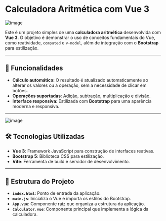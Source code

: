 # Calculadora Aritmética com Vue 3

![image](https://github.com/user-attachments/assets/d034c422-9694-469a-9cf7-28660816e3f8)


Este é um projeto simples de uma **calculadora aritmética** desenvolvida com **Vue 3**. O objetivo é demonstrar o uso de conceitos fundamentais do Vue, como reatividade, `computed` e `v-model`, além de integração com o **Bootstrap** para estilização.

---

## 🚀 Funcionalidades

- **Cálculo automático**: O resultado é atualizado automaticamente ao alterar os valores ou a operação, sem a necessidade de clicar em botões.
- **Operações suportadas**: Adição, subtração, multiplicação e divisão.
- **Interface responsiva**: Estilizada com **Bootstrap** para uma aparência moderna e responsiva.

---

![image](https://github.com/user-attachments/assets/6e5c89ae-47f4-4a40-bccb-a5b780f660f8)


## 🛠️ Tecnologias Utilizadas

- **Vue 3**: Framework JavaScript para construção de interfaces reativas.
- **Bootstrap 5**: Biblioteca CSS para estilização.
- **Vite**: Ferramenta de build e servidor de desenvolvimento.

---

## 📂 Estrutura do Projeto

- **`index.html`**: Ponto de entrada da aplicação.
- **`main.js`**: Inicializa o Vue e importa os estilos do Bootstrap.
- **`App.vue`**: Componente raiz que organiza a estrutura da aplicação.
- **`Calculator.vue`**: Componente principal que implementa a lógica da calculadora.


